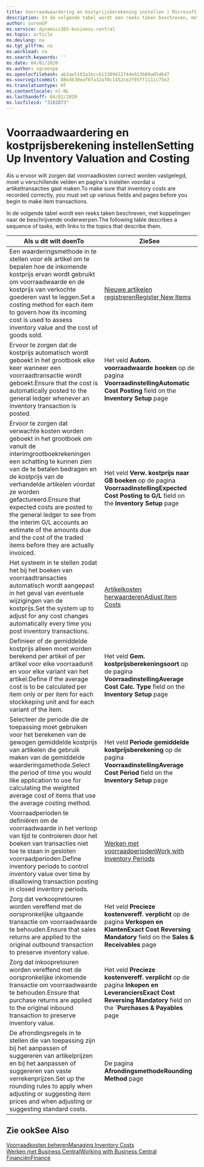 ```yaml
---
title: Voorraadwaardering en kostprijsberekening instellen | Microsoft Docs
description: In de volgende tabel wordt een reeks taken beschreven, met koppelingen naar de beschrijvende onderwerpen.
author: SorenGP
ms.service: dynamics365-business-central
ms.topic: article
ms.devlang: na
ms.tgt_pltfrm: na
ms.workload: na
ms.search.keywords: ''
ms.date: 04/01/2020
ms.author: sgroespe
ms.openlocfilehash: ab2ae5103a1bcc613309412744e913b09a054647
ms.sourcegitcommit: 88e4b30eaf6fa32af0c1452ce2f85ff1111c75e2
ms.translationtype: HT
ms.contentlocale: nl-NL
ms.lasthandoff: 04/01/2020
ms.locfileid: "3182873"
---
```

# <a name="setting-up-inventory-valuation-and-costing"></a><span data-ttu-id="8cb67-103">Voorraadwaardering en kostprijsberekening instellen</span><span class="sxs-lookup"><span data-stu-id="8cb67-103">Setting Up Inventory Valuation and Costing</span></span>
<span data-ttu-id="8cb67-104">Als u ervoor wilt zorgen dat voorraadkosten correct worden vastgelegd, moet u verschillende velden en pagina's instellen voordat u artikeltransacties gaat maken.</span><span class="sxs-lookup"><span data-stu-id="8cb67-104">To make sure that inventory costs are recorded correctly, you must set up various fields and pages before you begin to make item transactions.</span></span>

<span data-ttu-id="8cb67-105">In de volgende tabel wordt een reeks taken beschreven, met koppelingen naar de beschrijvende onderwerpen.</span><span class="sxs-lookup"><span data-stu-id="8cb67-105">The following table describes a sequence of tasks, with links to the topics that describe them.</span></span>

|<span data-ttu-id="8cb67-106">**Als u dit wilt doen**</span><span class="sxs-lookup"><span data-stu-id="8cb67-106">**To**</span></span>|<span data-ttu-id="8cb67-107">**Zie**</span><span class="sxs-lookup"><span data-stu-id="8cb67-107">**See**</span></span>|  
|------------|-------------|  
|<span data-ttu-id="8cb67-108">Een waarderingsmethode in te stellen voor elk artikel om te bepalen hoe de inkomende kostprijs ervan wordt gebruikt om voorraadwaarde en de kostprijs van verkochte goederen vast te leggen.</span><span class="sxs-lookup"><span data-stu-id="8cb67-108">Set a costing method for each item to govern how its incoming cost is used to assess inventory value and the cost of goods sold.</span></span>|[<span data-ttu-id="8cb67-109">Nieuwe artikelen registreren</span><span class="sxs-lookup"><span data-stu-id="8cb67-109">Register New Items</span></span>](inventory-how-register-new-items.md)|  
|<span data-ttu-id="8cb67-110">Ervoor te zorgen dat de kostprijs automatisch wordt geboekt in het grootboek elke keer wanneer een voorraadtransactie wordt geboekt.</span><span class="sxs-lookup"><span data-stu-id="8cb67-110">Ensure that the cost is automatically posted to the general ledger whenever an inventory transaction is posted.</span></span>|<span data-ttu-id="8cb67-111">Het veld **Autom. voorraadwaarde boeken** op de pagina **Voorraadinstelling**</span><span class="sxs-lookup"><span data-stu-id="8cb67-111">**Automatic Cost Posting** field on the **Inventory Setup** page</span></span>|  
|<span data-ttu-id="8cb67-112">Ervoor te zorgen dat verwachte kosten worden geboekt in het grootboek om vanuit de interimgrootboekrekeningen een schatting te kunnen zien van de te betalen bedragen en de kostprijs van de verhandelde artikelen voordat ze worden gefactureerd.</span><span class="sxs-lookup"><span data-stu-id="8cb67-112">Ensure that expected costs are posted to the general ledger to see from the interim G/L accounts an estimate of the amounts due and the cost of the traded items before they are actually invoiced.</span></span>|<span data-ttu-id="8cb67-113">Het veld **Verw. kostprijs naar GB boeken** op de pagina **Voorraadinstelling**</span><span class="sxs-lookup"><span data-stu-id="8cb67-113">**Expected Cost Posting to G/L** field on the **Inventory Setup** page</span></span>|  
|<span data-ttu-id="8cb67-114">Het systeem in te stellen zodat het bij het boeken van voorraadtransacties automatisch wordt aangepast in het geval van eventuele wijzigingen van de kostprijs.</span><span class="sxs-lookup"><span data-stu-id="8cb67-114">Set the system up to adjust for any cost changes automatically every time you post inventory transactions.</span></span>|[<span data-ttu-id="8cb67-115">Artikelkosten herwaarderen</span><span class="sxs-lookup"><span data-stu-id="8cb67-115">Adjust Item Costs</span></span>](inventory-how-adjust-item-costs.md)|  
|<span data-ttu-id="8cb67-116">Definieer of de gemiddelde kostprijs alleen moet worden berekend per artikel of per artikel voor elke voorraadunit en voor elke variant van het artikel.</span><span class="sxs-lookup"><span data-stu-id="8cb67-116">Define if the average cost is to be calculated per item only or per item for each stockkeping unit and for each variant of the item.</span></span>|<span data-ttu-id="8cb67-117">Het veld **Gem. kostprijsberekeningsoort** op de pagina **Voorraadinstelling**</span><span class="sxs-lookup"><span data-stu-id="8cb67-117">**Average Cost Calc. Type** field on the **Inventory Setup** page</span></span>|  
|<span data-ttu-id="8cb67-118">Selecteer de periode die de toepassing moet gebruiken voor het berekenen van de gewogen gemiddelde kostprijs van artikelen die gebruik maken van de gemiddelde waarderingsmethode.</span><span class="sxs-lookup"><span data-stu-id="8cb67-118">Select the period of time you would like application to use for calculating the weighted average cost of items that use the average costing method.</span></span>|<span data-ttu-id="8cb67-119">Het veld **Periode gemiddelde kostprijsberekening** op de pagina **Voorraadinstelling**</span><span class="sxs-lookup"><span data-stu-id="8cb67-119">**Average Cost Period** field on the **Inventory Setup** page</span></span>|  
|<span data-ttu-id="8cb67-120">Voorraadperioden te definiëren om de voorraadwaarde in het verloop van tijd te controleren door het boeken van transacties niet toe te staan in gesloten voorraadperioden.</span><span class="sxs-lookup"><span data-stu-id="8cb67-120">Define inventory periods to control inventory value over time by disallowing transaction posting in closed inventory periods.</span></span>|[<span data-ttu-id="8cb67-121">Werken met voorraadperioden</span><span class="sxs-lookup"><span data-stu-id="8cb67-121">Work with Inventory Periods</span></span>](finance-how-to-work-with-inventory-periods.md)|  
|<span data-ttu-id="8cb67-122">Zorg dat verkoopretouren worden vereffend met de oorspronkelijke uitgaande transactie om voorraadwaarde te behouden.</span><span class="sxs-lookup"><span data-stu-id="8cb67-122">Ensure that sales returns are applied to the original outbound transaction to preserve inventory value.</span></span>|<span data-ttu-id="8cb67-123">Het veld **Precieze kostenvereff. verplicht** op de pagina **Verkopen en Klanten**</span><span class="sxs-lookup"><span data-stu-id="8cb67-123">**Exact Cost Reversing Mandatory** field on the **Sales & Receivables** page</span></span>|  
|<span data-ttu-id="8cb67-124">Zorg dat inkoopretouren worden vereffend met de oorspronkelijke inkomende transactie om voorraadwaarde te behouden.</span><span class="sxs-lookup"><span data-stu-id="8cb67-124">Ensure that purchase returns are applied to the original inbound transaction to preserve inventory value.</span></span>|<span data-ttu-id="8cb67-125">Het veld **Precieze kostenvereff. verplicht** op de pagina **Inkopen en Leveranciers**</span><span class="sxs-lookup"><span data-stu-id="8cb67-125">**Exact Cost Reversing Mandatory** field on the **´Purchases & Payables** page</span></span>|
|<span data-ttu-id="8cb67-126">De afrondingsregels in te stellen die van toepassing zijn bij het aanpassen of suggereren van artikelprijzen en bij het aanpassen of suggereren van vaste verrekenprijzen.</span><span class="sxs-lookup"><span data-stu-id="8cb67-126">Set up the rounding rules to apply when adjusting or suggesting item prices and when adjusting or suggesting standard costs.</span></span>|<span data-ttu-id="8cb67-127">De pagina **Afrondingsmethode**</span><span class="sxs-lookup"><span data-stu-id="8cb67-127">**Rounding Method** page</span></span>|  

## <a name="see-also"></a><span data-ttu-id="8cb67-128">Zie ook</span><span class="sxs-lookup"><span data-stu-id="8cb67-128">See Also</span></span>  
[<span data-ttu-id="8cb67-129">Voorraadkosten beheren</span><span class="sxs-lookup"><span data-stu-id="8cb67-129">Managing Inventory Costs</span></span>](finance-manage-inventory-costs.md)  
[<span data-ttu-id="8cb67-130">Werken met Business Central</span><span class="sxs-lookup"><span data-stu-id="8cb67-130">Working with Business Central</span></span>](ui-work-product.md)  
[<span data-ttu-id="8cb67-131">Financiën</span><span class="sxs-lookup"><span data-stu-id="8cb67-131">Finance</span></span>](finance.md)  
